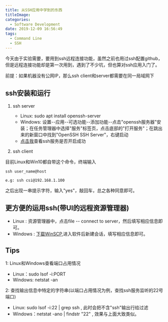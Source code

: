 ```yaml
---
title: 从SSH应用中学到的东西
titleImage:
categories:
  - Software Development
date: 2019-12-09 16:56:49
tags:
  - Command Line
  - SSH
---
```

今天由于实验需要，要用到ssh远程连接功能，虽然之前也用过ssh配置github，但是远程连接功能却是第一次用到，遇到了不少坑，但也算对ssh应用入门了。

前提：如果机器没有公网IP，那么ssh client和server都需要在同一局域网下

## ssh安装和运行
1. ssh server
    
     * Linux: sudo apt install openssh-server
     * Windows: 设置--应用--可选功能--添加功能--点击"openssh服务器"安装；在任务管理器中选择"服务"标签页，点击底部的"打开服务"；在跳出来的新窗口中找到"OpenSSH SSH Server"，右键启动
     * [点击我](#jump)查看ssh服务是否开启成功

2. ssh client

目前Linux和Win10都自带这个命令，终端输入
```
ssh user_name@host

e.g: ssh csi@192.168.1.100 
```
之后出现一串提示字符，输入"yes"，敲回车，总之各种同意即可。


## 更方便的运用ssh(带UI的远程资源管理器)

* Linux : 资源管理器中，点击file -- connect to server，然后填写相应信息即可。
* Windows : [下载WinSCP](https://winscp.net/eng/index.php),进入软件后新建会话，填写相应信息即可。


## Tips
<span id="jump">1: Linux和Windows查看端口占用情况</span>

* Linux：sudo lsof -i:PORT
* Windows: netstat -an

2: 查找输出信息中特定的字符串(以端口占用情况为例，查找ssh服务监听的22号端口)
         
* Linux: sudo lsof -i:22 | grep ssh , 此时会把不含"ssh"输出行给过滤
* Windows：netstat -ano | findstr "22" , 效果与上面大致类似。



